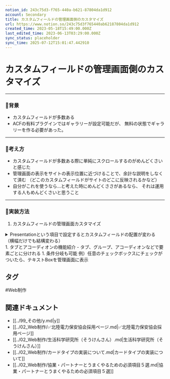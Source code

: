 ```yaml
---
notion_id: 243c75d3-f765-440a-b621-87804da1d912
account: Secondary
title: カスタムフィールドの管理画面側のカスタマイズ
url: https://www.notion.so/243c75d3f765440ab62187804da1d912
created_time: 2023-05-18T15:49:00.000Z
last_edited_time: 2023-06-13T03:29:00.000Z
sync_status: placeholder
sync_time: 2025-07-12T15:01:47.442910
---
```

# カスタムフィールドの管理画面側のカスタマイズ

---
### 🔹背景
- カスタムフィールドが多数ある
- ACFの有料プラグインではギャラリーが設定可能だが、
無料の状態でギャラリーを作る必要があった。
---
### 🔹考え方
- カスタムフィールドが多数ある際に単純にスクロールするのがめんどくさいと感じた
- 管理画面の表示をサイトの表示位置に近づけることで、余計な説明をしなくて済む
（どこのカスタムフィールドがサイトのどこに反映されるかなど）
- 自分がこれを使うなら…と考えた時にめんどくささがあるなら、
それは運用する人もめんどくさいと思うこと
---
### 🔹実装方法
1. カスタムフィールドの管理画面カスタマイズ
  <details>
  <summary>Presentationという項目で設定するとカスタムフィールドの配置が変わる
（横幅だけでも結構変わる）</summary>
  </details>
1. タブとアコーディオンの機能紹介
  - タブ、グループ、アコーディオンなどで要素ごとに分けれる
1. 条件分岐も可能
例）任意のチェックボックスにチェックがついたら、テキストBoxを管理画面に表示

## タグ

#Web制作 

## 関連ドキュメント

- [[../99_その他/y.md|y]]
- [[../02_Web制作/✅北陸電力保安協会採用ページ.md|✅北陸電力保安協会採用ページ]]
- [[../02_Web制作/生活科学研究所（そうけんさん）.md|生活科学研究所（そうけんさん）]]
- [[../02_Web制作/カードタイプの実装について.md|カードタイプの実装について]]
- [[../02_Web制作/協業・パートナーとうまくやるための必須項目５選.md|協業・パートナーとうまくやるための必須項目５選]]
